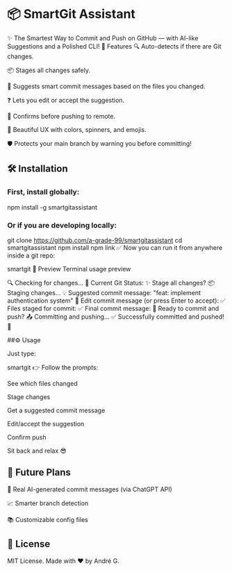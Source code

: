 # 📦 SmartGit Assistant

✨ The Smartest Way to Commit and Push on GitHub — with AI-like Suggestions and a Polished CLI!
🚀 Features
🔍 Auto-detects if there are Git changes.

📦 Stages all changes safely.

💬 Suggests smart commit messages based on the files you changed.

❓ Lets you edit or accept the suggestion.

🚀 Confirms before pushing to remote.

🎨 Beautiful UX with colors, spinners, and emojis.

🛡️ Protects your main branch by warning you before committing!

## 🛠️ Installation

### First, install globally:

npm install -g smartgitassistant

### Or if you are developing locally:

git clone https://github.com/a-grade-99/smartgitassistant
cd smartgitassistant
npm install
npm link
✅ Now you can run it from anywhere inside a git repo:

smartgit
📸 Preview
Terminal usage preview

🔍 Checking for changes...
📝 Current Git Status:
✨ Stage all changes?
📦 Staging changes...
💡 Suggested commit message:
"feat: implement authentication system"
📝 Edit commit message (or press Enter to accept):
✅ Files staged for commit:
✅ Final commit message:
🚀 Ready to commit and push?
📤 Committing and pushing...
✅ Successfully committed and pushed! 🎉

##⚙️ Usage

Just type:

smartgit
👉 Follow the prompts:

See which files changed

Stage changes

Get a suggested commit message

Edit/accept the suggestion

Confirm push

Sit back and relax 😎

## 🧠 Future Plans

🤖 Real AI-generated commit messages (via ChatGPT API)

📈 Smarter branch detection

📚 Customizable config files

## 📜 License

MIT License.
Made with ❤️ by André G.
